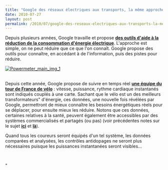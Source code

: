 ```yaml
---
title: "Google des réseaux électriques aux transports, la même approche"
date: 2010-07-27
layout: post
permalink: /2010/07/google-des-reseaux-electriques-aux-transports-la-meme-approche.html
---
```


<p>Depuis plusieurs années, Google travaille et propose <strong><a href="http://www.google.com/powermeter/about/" target="_blank">des outils d'aide à la réduction de la consommation d'énergie électrique</a></strong>. L'approche est simple, on ne peut réduire que ce que l'on connaît. Google propose des outils pour connaître, en accédant à de l'information, puis des pistes pour réduire.</p> <p><a href="/wp-content/uploads/sites/6/old/6a0120a66d2ad4970b0133f28fec88970b-pi.jpg" rel="lightbox"><img alt="Powermeter_main_img_1" border="0" class="asset asset-image at-xid-6a0120a66d2ad4970b0133f28fec88970b " src="/wp-content/uploads/sites/6/old/6a0120a66d2ad4970b0133f28fec88970b-500pi.jpg" title="Powermeter_main_img_1" /></a> </p> <p><br />Depuis cette année, Google propose de suivre en temps réel <strong><a href="http://www.google.com/intl/en/landing/mytrackstour/" target="_blank">une équipe du tour de France de vélo</a></strong> : vitesse, puissance, rythme cardiaque instantanés sont indiqués couplés à une carte. Sachant que le vélo est un des meilleurs transformateurs" d'énergie, ces données, une nouvelle fois révélées par Google, permettront de mieux connaître les besoins énergétiques réels pour se déplacer, pour ensuite mieux les réduire. Notons que ces données, certaines relatives à la santé, peuvent également être accessibles par des systèmes commercialisés et partagés (ou pas) (voir précédentes notes sur le sujet <strong><a href=""/2009/12/philips-directlife-le-lien-activite-physique-sante.html"" target=""_blank"">ici</a></strong> et <strong><a href=""/2010/02/vers-la-sante-20.html"" target=""_blank"">là</a></strong>).</p> <p>Quand tous les coureurs seront équipés d'un tel système, les données comparées et analysées, les contrôles antidopages ne seront plus nécessaires puisque les puissances instantanées seront visibles...</p> <p> </p>"